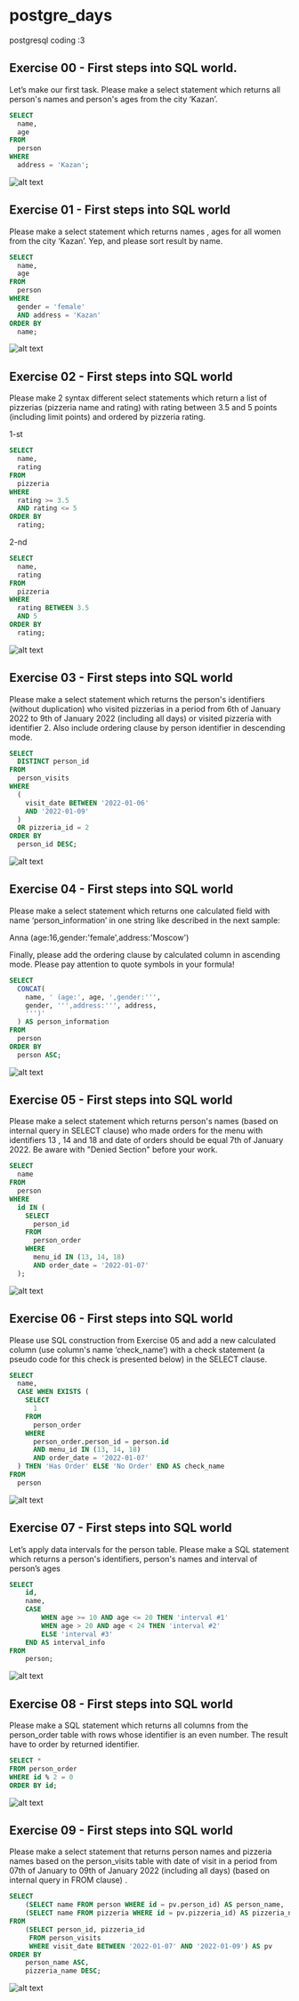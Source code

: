 # postgre_days
postgresql coding :3 

## Exercise 00 - First steps into SQL world.

Let’s make our first task. Please make a select statement which returns all person's names and person's ages from the city ‘Kazan’.

```sql
SELECT 
  name, 
  age 
FROM 
  person 
WHERE 
  address = 'Kazan';
```
![alt text](img/image-1.png)

## Exercise 01 - First steps into SQL world

Please make a select statement which returns names , ages for all women from the city ‘Kazan’. Yep, and please sort result by name.

```sql
SELECT 
  name, 
  age 
FROM 
  person 
WHERE 
  gender = 'female' 
  AND address = 'Kazan' 
ORDER BY 
  name;
```

![alt text](img/image-2.png)

## Exercise 02 - First steps into SQL world

Please make 2 syntax different select statements which return a list of pizzerias (pizzeria name and rating) with rating between 3.5 and 5 points (including limit points) and ordered by pizzeria rating.

1-st 

``` sql
SELECT 
  name, 
  rating 
FROM 
  pizzeria 
WHERE 
  rating >= 3.5 
  AND rating <= 5 
ORDER BY 
  rating;
```

2-nd

```sql
SELECT 
  name, 
  rating 
FROM 
  pizzeria 
WHERE 
  rating BETWEEN 3.5 
  AND 5 
ORDER BY 
  rating;
```

![alt text](img/image.png)

## Exercise 03 - First steps into SQL world

Please make a select statement which returns the person's identifiers (without duplication) who visited pizzerias in a period from 6th of January 2022 to 9th of January 2022 (including all days) or visited pizzeria with identifier 2. Also include ordering clause by person identifier in descending mode.

```sql
SELECT 
  DISTINCT person_id 
FROM 
  person_visits 
WHERE 
  (
    visit_date BETWEEN '2022-01-06' 
    AND '2022-01-09'
  ) 
  OR pizzeria_id = 2 
ORDER BY 
  person_id DESC;
```

![alt text](img/image-3.png)

## Exercise 04 - First steps into SQL world

Please make a select statement which returns one calculated field with name ‘person_information’ in one string like described in the next sample:

Anna (age:16,gender:'female',address:'Moscow')

Finally, please add the ordering clause by calculated column in ascending mode. Please pay attention to quote symbols in your formula!

```sql
SELECT 
  CONCAT(
    name, ' (age:', age, ',gender:''', 
    gender, ''',address:''', address, 
    ''')'
  ) AS person_information 
FROM 
  person 
ORDER BY 
  person ASC;
  ```

  ![alt text](img/image-4.png)

## Exercise 05 - First steps into SQL world

Please make a select statement which returns person's names (based on internal query in SELECT clause) who made orders for the menu with identifiers 13 , 14 and 18 and date of orders should be equal 7th of January 2022. Be aware with "Denied Section" before your work.

```sql
SELECT 
  name 
FROM 
  person 
WHERE 
  id IN (
    SELECT 
      person_id 
    FROM 
      person_order 
    WHERE 
      menu_id IN (13, 14, 18) 
      AND order_date = '2022-01-07'
  );
```

![alt text](img/image-5.png)

## Exercise 06 - First steps into SQL world

Please use SQL construction from Exercise 05 and add a new calculated column (use column's name ‘check_name’) with a check statement (a pseudo code for this check is presented below) in the SELECT clause.

```sql
SELECT 
  name, 
  CASE WHEN EXISTS (
    SELECT 
      1 
    FROM 
      person_order 
    WHERE 
      person_order.person_id = person.id 
      AND menu_id IN (13, 14, 18) 
      AND order_date = '2022-01-07'
  ) THEN 'Has Order' ELSE 'No Order' END AS check_name 
FROM 
  person
```
![alt text](img/image-9.png)

## Exercise 07 - First steps into SQL world

Let’s apply data intervals for the person table. Please make a SQL statement which returns a person's identifiers, person's names and interval of person’s ages 

```sql
SELECT 
    id,
    name,
    CASE 
        WHEN age >= 10 AND age <= 20 THEN 'interval #1'
        WHEN age > 20 AND age < 24 THEN 'interval #2'
        ELSE 'interval #3'
    END AS interval_info
FROM 
    person;
```

![alt text](img/image-7.png)

## Exercise 08 - First steps into SQL world

Please make a SQL statement which returns all columns from the person_order table with rows whose identifier is an even number. The result have to order by returned identifier.

```sql
SELECT *
FROM person_order
WHERE id % 2 = 0
ORDER BY id;
```

![alt text](img/image-8.png)

## Exercise 09 - First steps into SQL world

Please make a select statement that returns person names and pizzeria names based on the person_visits table with date of visit in a period from 07th of January to 09th of January 2022 (including all days) (based on internal query in FROM clause) .

```sql
SELECT 
    (SELECT name FROM person WHERE id = pv.person_id) AS person_name,
    (SELECT name FROM pizzeria WHERE id = pv.pizzeria_id) AS pizzeria_name
FROM 
    (SELECT person_id, pizzeria_id 
     FROM person_visits 
     WHERE visit_date BETWEEN '2022-01-07' AND '2022-01-09') AS pv
ORDER BY 
    person_name ASC,
    pizzeria_name DESC;
```

![alt text](img/image-10.png)
